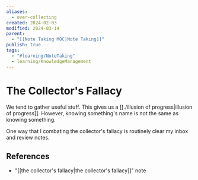 ```yaml
---
aliases:
  - over-collecting
created: 2024-02-03
modified: 2024-03-14
parent:
  - "[[Note Taking MOC|Note Taking]]"
publish: true
tags:
  - "#learning/NoteTaking"
  - learning/KnowledgeManagement
---
```


# The Collector's Fallacy
We tend to gather useful stuff. This gives us a [[./illusion of progress|illusion of progress]]. However, knowing something's name is not the same as knowing something.

One way that I combating the collector's fallacy is routinely clear my inbox and review notes.
## References
- "[[the collector's fallacy|the collector's fallacy]]" note